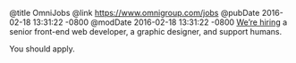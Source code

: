 @title OmniJobs
@link https://www.omnigroup.com/jobs
@pubDate 2016-02-18 13:31:22 -0800
@modDate 2016-02-18 13:31:22 -0800
<a href="https://www.omnigroup.com/jobs">We’re hiring</a> a senior front-end web developer, a graphic designer, and support humans.

You should apply.
